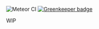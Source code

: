 ![Meteor CI](https://github.com/meteorengineer/meteor-graphql/workflows/Meteor%20CI/badge.svg)
[![Greenkeeper badge](https://badges.greenkeeper.io/meteorengineer/meteor-graphql.svg)](https://greenkeeper.io/)

WIP
